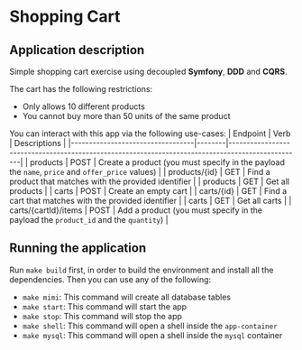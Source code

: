 # Shopping Cart
## Application description
Simple shopping cart exercise using decoupled **Symfony**, **DDD** and **CQRS**.

The cart has the following restrictions:
- Only allows 10 different products
- You cannot buy more than 50 units of the same product

You can interact with this app via the following use-cases:
| Endpoint                         | Verb   | Descriptions                                                                                     |
|----------------------------------|--------|--------------------------------------------------------------------------------------------------|
| products                         | POST   | Create a product (you must specify in the payload the `name`, `price` and `offer_price` values)  |
| products/{id}                    | GET    | Find a product that matches with the provided identifier                                         |
| products                         | GET    | Get all products                                                                                 |
| carts                            | POST   | Create an empty cart                                                                             |
| carts/{id}                       | GET    | Find a cart that matches with the provided identifier                                            |
| carts                            | GET    | Get all carts                                                                                    |
| carts/{cartId}/items             | POST   | Add a product (you must specify in the payload the `product_id` and the `quantity`)              |

## Running the application
Run `make build` first, in order to build the environment and install all the dependencies. Then you can use any of the following:
- `make mimi`: This command will create all database tables
- `make start`: This command will start the app
- `make stop`: This command will stop the app
- `make shell`: This command will open a shell inside the `app-container`
- `make mysql`: This command will open a shell inside the `mysql` container

